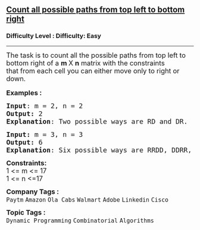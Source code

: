 <h2><a href="https://www.geeksforgeeks.org/problems/count-all-possible-paths-from-top-left-to-bottom-right3011/1">Count all possible paths from top left to bottom right</a></h2><h3>Difficulty Level : Difficulty: Easy</h3><hr><div class="problems_problem_content__Xm_eO"><p><span style="font-size: 18px;">The task&nbsp;is to count all the possible paths from top left to bottom right of a <strong>m&nbsp;</strong>X&nbsp;<strong>n</strong> matrix with the constraints that&nbsp;from each cell you can either move only to right or down.</span><br><br><span style="font-size: 18px;"><strong>Examples :</strong></span></p>
<pre><span style="font-size: 18px;"><strong>Input</strong>: m = 2, n = 2
<strong>Output:</strong>&nbsp;2&nbsp;
<strong>Explanation</strong>: Two possible ways are RD and DR.  </span>
</pre>
<pre><span style="font-size: 18px;"><strong>Input: </strong>m = 3, n = 3
<strong>Output:&nbsp;</strong>6
<strong>Explanation</strong>: Six possible ways are RRDD, DDRR, RDDR, DRRD, RDRD, DRDR. </span>
</pre>
<p><span style="font-size: 18px;"><strong>Constraints:</strong><br>1 &lt;= m &lt;= 17<br>1 &lt;= n &lt;=17</span></p></div><p><span style=font-size:18px><strong>Company Tags : </strong><br><code>Paytm</code>&nbsp;<code>Amazon</code>&nbsp;<code>Ola Cabs</code>&nbsp;<code>Walmart</code>&nbsp;<code>Adobe</code>&nbsp;<code>Linkedin</code>&nbsp;<code>Cisco</code>&nbsp;<br><p><span style=font-size:18px><strong>Topic Tags : </strong><br><code>Dynamic Programming</code>&nbsp;<code>Combinatorial</code>&nbsp;<code>Algorithms</code>&nbsp;
